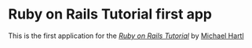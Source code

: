 # Ruby on Rails Tutorial first app

This is the first application for the [*Ruby on Rails Tutorial*](http://railstutorial.jp) by [Michael Hartl](http://michaelhartl.com)

